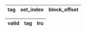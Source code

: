 | tag | set_index | block_offset |
| ----- | ----- | ----- |


| valid | tag | lru |
| ----- | ----- | ----- |